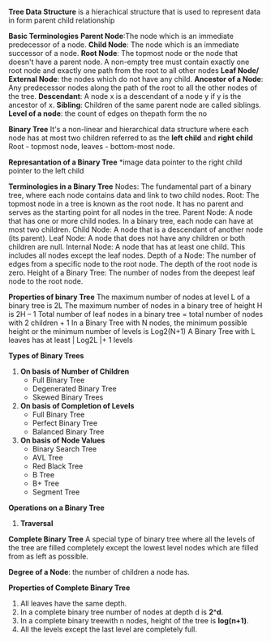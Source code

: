 **Tree Data Structure** is a hierachical structure that is used to represent data in form parent child relationship

**Basic Terminologies**
**Parent Node**:The node which is an immediate predecessor of a node.
**Child Node**: The node which is an immediate successor of a node.
**Root Node**: The topmost node or the node that doesn't have a parent node. A non-empty tree must contain exactly one root node and exactly one path from the root to all other nodes
**Leaf Node/ External Node**: the nodes which do not have any child.
**Ancestor of a Node**: Any predecessor nodes along the path of the root  to all the other nodes of the tree.
**Descendant**: A node x is a descendant of a node y if y is the ancestor of x.
**Sibling**: Children of the same parent node are called siblings.
**Level of a node**: the count of edges on thepath form the no


**Binary Tree**
It's a non-linear and hierarchical data structure where each node has at most two children referred to as the **left child** and **right child**
Root - topmost node, leaves - bottom-most node.

**Represantation of a Binary Tree**
*image
data
pointer to the right child 
pointer to the left child

**Terminologies in a Binary Tree**
Nodes: The fundamental part of a binary tree, where each node contains data and link to two child nodes.
Root: The topmost node in a tree is known as the root node. It has no parent and serves as the starting point for all nodes in the tree.
Parent Node: A node that has one or more child nodes. In a binary tree, each node can have at most two children.
Child Node: A node that is a descendant of another node (its parent).
Leaf Node: A node that does not have any children or both children are null.
Internal Node: A node that has at least one child. This includes all nodes except the leaf nodes.
Depth of a Node: The number of edges from a specific node to the root node. The depth of the root node is zero.
Height of a Binary Tree: The number of nodes from the deepest leaf node to the root node.

**Properties of binary Tree**
The maximum number of nodes at level L of a binary tree is 2L
The maximum number of nodes in a binary tree of height H is 2H – 1
Total number of leaf nodes in a binary tree = total number of nodes with 2 children + 1
In a Binary Tree with N nodes, the minimum possible height or the minimum number of levels is Log2(N+1)
A Binary Tree with L leaves has at least | Log2L |+ 1 levels


**Types of Binary Trees**
1. **On basis of Number of Children**
   * Full Binary Tree
   * Degenerated Binary Tree
   * Skewed Binary Trees
2. **On basis of Completion of Levels**
   * Full Binary Tree
   * Perfect Binary Tree
   * Balanced Binary Tree
3. **On basis of Node Values**
   * Binary Search Tree
   * AVL Tree
   * Red Black Tree
   * B Tree
   * B+ Tree
   * Segment Tree

**Operations on a Binary Tree**
1. **Traversal**



**Complete Binary Tree**
A special type of binary tree where all the levels of the tree are filled completely except the lowest level nodes which are filled from as left as possible.

**Degree of a Node**: the number of children a node has.

**Properties of Complete Binary Tree**
1. All leaves have the same depth.
2. In a complete binary tree number of nodes at depth d is **2^d**.
3. In a complete binary treewith n nodes, height of the tree is **log(n+1)**.
4. All the levels except the last level are completely full.
